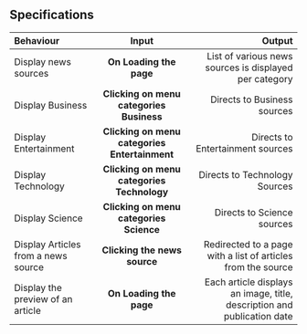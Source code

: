 ## Specifications
| Behaviour | Input | Output |
| :---------------- | :---------------: | ------------------: |
| Display news sources | **On Loading the page** | List of various news sources is displayed per category |
| Display Business | **Clicking on menu categories Business** | Directs to Business sources |
| Display Entertainment | **Clicking on menu categories Entertainment** | Directs to Entertainment sources |
| Display Technology | **Clicking on menu categories Technology** | Directs to Technology Sources |
| Display Science | **Clicking on menu categories Science** | Directs to Science sources |
| Display Articles from a news source | **Clicking the news source** | Redirected to a page with a list of articles from the source |
| Display the preview of an article | **On Loading the page**  | Each article displays an image, title, description and publication date |


